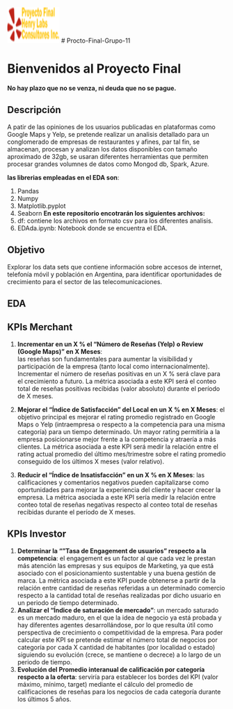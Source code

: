 <img src="src\images\logopeq1.png" width="120" height="82">
# Procto-Final-Grupo-11

# Bienvenidos al Proyecto Final
**No hay plazo que no se venza, ni deuda que no se pague.**
## Descripción
A patir de las opiniones de los usuarios publicadas en plataformas como Google Maps y Yelp, se pretende realizar un analisis detallado para un conglomerado de empresas de restaurantes y afines, par tal fin, se almacenan, procesan y analizan los datos disponibles con tamaño aproximado de 32gb, se usaran diferentes herramientas que permiten procesar grandes volumnes de datos como Mongod db, Spark, Azure.

**las librerias empleadas en el EDA son**:
1. Pandas
2. Numpy
3. Matplotlib.pyplot
4. Seaborn
**En este repositorio encotrarán los siguientes archivos:**
1. df: contiene los archivos en formato csv para los diferentes analisis.
2. EDAda.ipynb: Notebook donde se encuentra el EDA.
   
## Objetivo
Explorar los data sets que contiene información sobre accesos de internet, telefonía móvil y población en Argentina, para identificar oportunidades de crecimiento para el sector de las telecomunicaciones.
## EDA

## KPIs Merchant
1. **Incrementar en un X % el “Número de Reseñas (Yelp) o Review (Google Maps)” en X Meses**:   
   las reseñas son fundamentales para aumentar la visibilidad y participación de la
   empresa (tanto local como internacionalmente). Incrementar el número de reseñas positivas
   en un X % será clave para el crecimiento a futuro. La métrica asociada a este KPI será el
   conteo total de reseñas positivas recibidas (valor absoluto) durante el período de X meses.

2. **Mejorar el “Índice de Satisfacción” del Local en un X % en X Meses**: el objetivo
   principal es mejorar el rating promedio registrado en Google Maps o Yelp (intraempresa o
   respecto a la competencia para una misma categoría) para un tiempo determinado. Un
   mayor rating permitiría a la empresa posicionarse mejor frente a la competencia y atraería a
   más clientes. La métrica asociada a este KPI será medir la relación entre el rating actual
   promedio del último mes/trimestre sobre el rating promedio conseguido de los últimos X
   meses (valor relativo).
3. **Reducir el “Índice de Insatisfacción” en un X % en X Meses**: las calificaciones y
   comentarios negativos pueden capitalizarse como oportunidades para mejorar la
   experiencia del cliente y hacer crecer la empresa. La métrica asociada a este KPI sería
   medir la relación entre conteo total de reseñas negativas respecto al conteo total de reseñas
   recibidas durante el período de X meses.
## KPIs Investor
1. **Determinar la “”Tasa de Engagement de usuarios” respecto a la competencia**: el
   engagement es un factor al que cada vez le prestan más atención las empresas y sus
   equipos de Marketing, ya que está asociado con el posicionamiento sustentable y una
   buena gestión de marca. La métrica asociada a este KPI puede obtenerse a partir de la
   relación entre cantidad de reseñas referidas a un determinado comercio respecto a la
   cantidad total de reseñas realizadas por dicho usuario en un periodo de tiempo
   determinado.
2. **Analizar el “Índice de saturación de mercado”**: un mercado saturado es un
   mercado maduro, en el que la idea de negocio ya está probada y hay diferentes agentes
   desarrollándose, por lo que resulta útil como perspectiva de crecimiento o competitividad de
   la empresa. Para poder calcular este KPI se pretende estimar el número total de negocios
   por categoría por cada X cantidad de habitantes (por localidad o estado) siguiendo su
   evolución (crece, se mantiene o decrece) a lo largo de un periodo de tiempo.
3. **Evolución del Promedio interanual de calificación por categoría respecto a la oferta**:
   serviría para establecer los bordes del KPI (valor máximo, mínimo, target) mediante el
   cálculo del promedio de calificaciones de reseñas para los negocios de cada categoría
   durante los últimos 5 años.


